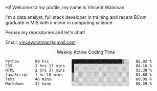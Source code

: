 Hi! Welcome to my profile, my name is Vincent Wainman

I'm a data analyst, full stack developer in training and recent BCom graduate in MIS with a minor in computing science. 

Peruse my repositories and let's chat!

Email: vincewainman@gmail.com

<p align="center"> Weekly Active Coding Time </p>
<!--START_SECTION:waka-->

```text
Python       69 hrs          ██████████████████████▒░░   88.92 %
CSS          3 hrs 13 mins   █░░░░░░░░░░░░░░░░░░░░░░░░   04.16 %
HTML         2 hrs 37 mins   █░░░░░░░░░░░░░░░░░░░░░░░░   03.39 %
JavaScript   1 hr 18 mins    ▒░░░░░░░░░░░░░░░░░░░░░░░░   01.68 %
Text         46 mins         ▒░░░░░░░░░░░░░░░░░░░░░░░░   00.99 %
Markdown     27 mins         ░░░░░░░░░░░░░░░░░░░░░░░░░   00.59 %
```

<!--END_SECTION:waka-->
